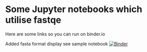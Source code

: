 # Some Jupyter notebooks which utilise fastqe

Here are some links so you can run on binder.io

Added fasta format display see sample notebook [![Binder](https://mybinder.org/badge_logo.svg)](https://mybinder.org/v2/gh/cjwomack/fastqe/to_merge?filepath=training%2Fpip_from_git.ipynb)
